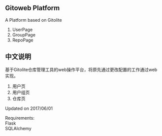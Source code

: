 ## Gitoweb Platform
A Platform based on Gitolite

1. UserPage
2. GroupPage
3. RepoPage


## 中文说明
基于Gitolite仓库管理工具的web操作平台，将原先通过更改配置的工作通过web实现。

1. 用户页
2. 用户组页
3. 仓库页


Updated on 2017/06/01

Requirements:  
Flask  
SQLAlchemy  
